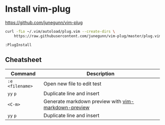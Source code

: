 # Install vim-plug

https://github.com/junegunn/vim-plug

```bash
curl -fLo ~/.vim/autoload/plug.vim --create-dirs \
    https://raw.githubusercontent.com/junegunn/vim-plug/master/plug.vim
```
`:PlugInstall`

## Cheatsheet

| Command | Description |
|-|-|
| `:e <filename>` | Open new file to edit test |
| `yy` `p` | Duplicate line and insert |
| `<C-m>` | Generate markdown preview with [vim-markdown-preview](https://github.com/JamshedVesuna/vim-markdown-preview) |
| `yy` `p` | Duplicate line and insert |
